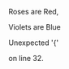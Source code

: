 Roses are Red,

Violets are Blue


Unexpected '{'

on line 32.
<!---
tonkugel/tonkugel is a ✨ special ✨ repository because its `README.md` (this file) appears on your GitHub profile.
You can click the Preview link to take a look at your changes.
--->
